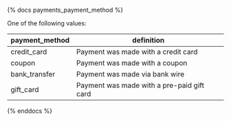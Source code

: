 {% docs payments_payment_method %}

One of the following values:

| payment_method | definition                                       |
|----------------|--------------------------------------------------|
| credit_card    | Payment was made with a credit card              |
| coupon         | Payment was made with a coupon                   |
| bank_transfer  | Payment was made via bank wire                   |
| gift_card      | Payment was made with a pre-paid gift card       |

{% enddocs %}